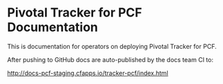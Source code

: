 # Pivotal Tracker for PCF Documentation

This is documentation for operators on deploying Pivotal Tracker for PCF.

After pushing to GitHub docs are auto-published by the docs team CI to:

http://docs-pcf-staging.cfapps.io/tracker-pcf/index.html
